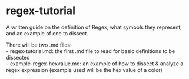 # regex-tutorial

A written guide on the definition of Regex, what symbols they represent, and an example of one to dissect. <br/>

There will be two .md files: <br/>
    - regex-tutorial.md: the first .md file to read for basic definitions to be dissected <br/>
    - example-regex-hexvalue.md: an example of how to dissect & analyze a regex expression (example used will be the hex value of a color)